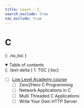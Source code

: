 ```yaml
---
title: Learn - C
search_exclude: true
nav_exclude: true
---
```


<!-- prettier-ignore-start -->
# C
{: .no_toc }

<details open markdown="block">
  <summary>
    Table of contents
  </summary>
  {: .text-delta }
1. TOC
{:toc}
</details>

<!-- prettier-ignore-end -->

-   [ ] [Low Level Academy course](https://lowlevel.academy/courses)
    -   [ ] Zero2Hero C Programming
    -   [ ] Network Applications in C
    -   [ ] Multi Threaded C Applications
    -   [ ] Write Your Own HTTP Server
